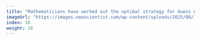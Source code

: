 ```yaml
---
title: "Mathematicians have worked out the optimal strategy for Guess Who?"
imageUrl: "https://images.newscientist.com/wp-content/uploads/2025/08/11112924/SEI_261512388.jpg?width=788"
index: 16
weight: 16
---
```

